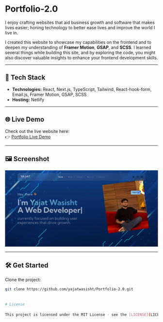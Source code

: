 # Portfolio-2.0

I enjoy crafting websites that aid business growth and software that makes lives easier; honing technology to better ease lives and improve the world I live in.  

I created this website to showcase my capabilities on the frontend and to deepen my understanding of **Framer Motion**, **GSAP**, and **SCSS**. I learned several things while building this site, and by exploring the code, you might also discover valuable insights to enhance your frontend development skills.  

---

## 🚀 **Tech Stack**  

- **Technologies:** React, Next.js, TypeScript, Tailwind, React-hook-form, Email.js, Framer Motion, GSAP, SCSS  
- **Hosting:** Netlify  

---

## 🌐 **Live Demo**  

Check out the live website here:  
👉 [Portfolio Live Demo](https://yajatportfolio2.netlify.app/)  

---

## 🖼️ **Screenshot**  

![Portfolio Screenshot](https://github.com/yajatwasisht/Portfolio-2.0/blob/078f150163ab1f4084042cdeef72b4a15bbcd7f0/portfolio.png)


---

## 🛠️ **Get Started**  

Clone the project:  

```bash
git clone https://github.com/yajatwasisht/Portfolio-2.0.git


# License

This project is licensed under the MIT License - see the [LICENSE](LICENSE) file for details.
